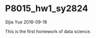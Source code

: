 P8015\_hw1\_sy2824
================
Sijia Yue
2018-09-18

This is the first homework of data science.
